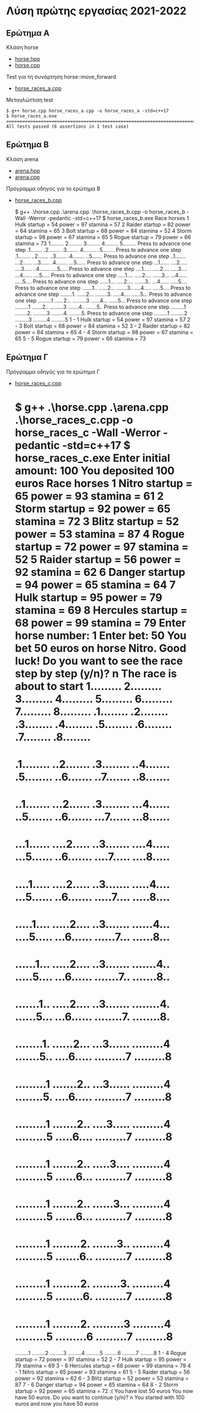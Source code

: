# Λύση πρώτης εργασίας 2021-2022

## Ερώτημα Α

Κλάση horse

* [horse.hpp](./horse.hpp)
* [horse.cpp](./horse.cpp)

Test για τη συνάρτηση horse::move_forward

* [horse_races_a.cpp](./horse_races_a.cpp)

Μεταγλώττιση test

    $ g++ horse.cpp horse_races_a.cpp -o horse_races_a -std=c++17
    $ horse_races_a.exe
    ===============================================================================
    All tests passed (6 assertions in 1 test case)

## Ερώτημα Β


Κλάση arena

* [arena.hpp](./arena.hpp)
* [arena.cpp](./arena.cpp)

Πρόγραμμα οδηγός για το ερώτημα Β

* [horse_races_b.cpp](./horse_races_b.cpp)

    $ g++ .\horse.cpp .\arena.cpp .\horse_races_b.cpp -o horse_races_b -Wall -Werror -pedantic -std=c++17
    $ horse_races_b.exe
    Race horses
    1 Hulk startup = 54 power = 97 stamina = 57
    2 Raider startup = 82 power = 64 stamina = 65
    3 Bolt startup = 68 power = 84 stamina = 52
    4 Storm startup = 98 power = 67 stamina = 65
    5 Rogue startup = 79 power = 66 stamina = 73
    1.........
    2.........
    3.........
    4.........
    5.........
    Press <ENTER> to advance one step
    .1........
    .2........
    .3........
    4.........
    .5........
    Press <ENTER> to advance one step
    .1........
    ..2.......
    ..3.......
    .4........
    ..5.......
    Press <ENTER> to advance one step
    ..1.......
    ...2......
    ...3......
    .4........
    ...5......
    Press <ENTER> to advance one step
    ...1......
    ....2.....
    ....3.....
    ..4.......
    ....5.....
    Press <ENTER> to advance one step
    ....1.....
    .....2....
    .....3....
    ...4......
    ....5.....
    Press <ENTER> to advance one step
    .....1....
    .....2....
    ......3...
    ...4......
    .....5....
    Press <ENTER> to advance one step
    ......1...
    .....2....
    .......3..
    ...4......
    .....5....
    Press <ENTER> to advance one step
    .......1..
    ......2...
    .......3..
    ....4.....
    .....5....
    Press <ENTER> to advance one step
    ........1.
    ......2...
    ........3.
    .....4....
    ......5...
    Press <ENTER> to advance one step
    .........1
    ......2...
    .........3
    ......4...
    ......5...
    Press <ENTER> to advance one step
    .........1
    .......2..
    .........3
    .......4..
    .......5..
    Press <ENTER> to advance one step
    .........1
    ........2.
    .........3
    ........4.
    ........5.
    Press <ENTER> to advance one step
    .........1
    .........2
    .........3
    .........4
    .........5
    1 - 1 Hulk startup = 54 power = 97 stamina = 57
    2 - 3 Bolt startup = 68 power = 84 stamina = 52
    3 - 2 Raider startup = 82 power = 64 stamina = 65
    4 - 4 Storm startup = 98 power = 67 stamina = 65
    5 - 5 Rogue startup = 79 power = 66 stamina = 73   

## Ερώτημα Γ

Πρόγραμμα οδηγός για το ερώτημα Γ

* [horse_races_c.cpp](./horse_races_c.cpp)

    $ g++ .\horse.cpp .\arena.cpp .\horse_races_c.cpp -o horse_races_c -Wall -Werror -pedantic -std=c++17
    $ horse_races_c.exe
    Enter initial amount: 100
    You deposited  100 euros
    Race horses
    1 Nitro startup = 65 power = 93 stamina = 61
    2 Storm startup = 92 power = 65 stamina = 72
    3 Blitz startup = 52 power = 53 stamina = 87
    4 Rogue startup = 72 power = 97 stamina = 52
    5 Raider startup = 56 power = 92 stamina = 62
    6 Danger startup = 94 power = 65 stamina = 64
    7 Hulk startup = 95 power = 79 stamina = 69
    8 Hercules startup = 68 power = 99 stamina = 79
    Enter horse number: 1
    Enter bet: 50
    You bet 50 euros on horse Nitro. Good luck!
    Do you want to see the race step by step (y/n)? n
    The race is about to start
    1.........
    2.........
    3.........
    4.........
    5.........
    6.........
    7.........
    8.........
    .1........
    .2........
    .3........
    .4........
    .5........
    .6........
    .7........
    .8........
    ==========
    .1........
    ..2.......
    .3........
    ..4.......
    .5........
    ..6.......
    ..7.......
    ..8.......
    ==========
    ..1.......
    ...2......
    .3........
    ...4......
    ..5.......
    ..6.......
    ...7......
    ...8......
    ==========
    ...1......
    ....2.....
    ..3.......
    ....4.....
    ...5......
    ..6.......
    ....7.....
    ....8.....
    ==========
    ....1.....
    ....2.....
    ..3.......
    .....4....
    ...5......
    ..6.......
    .....7....
    .....8....
    ==========
    .....1....
    .....2....
    ..3.......
    ......4...
    ....5.....
    ...6......
    ......7...
    ......8...
    ==========
    ......1...
    .....2....
    ..3.......
    .......4..
    .....5....
    ...6......
    .......7..
    .......8..
    ==========
    .......1..
    .....2....
    ..3.......
    ........4.
    ......5...
    ...6......
    ........7.
    ........8.
    ==========
    ........1.
    ......2...
    ...3......
    .........4
    .......5..
    ....6.....
    .........7
    .........8
    ==========
    .........1
    .......2..
    ...3......
    .........4
    ........5.
    ....6.....
    .........7
    .........8
    ==========
    .........1
    .......2..
    ....3.....
    .........4
    .........5
    .....6....
    .........7
    .........8
    ==========
    .........1
    .......2..
    .....3....
    .........4
    .........5
    ......6...
    .........7
    .........8
    ==========
    .........1
    .......2..
    ......3...
    .........4
    .........5
    ......6...
    .........7
    .........8
    ==========
    .........1
    ........2.
    .......3..
    .........4
    .........5
    .......6..
    .........7
    .........8
    ==========
    .........1
    ........2.
    ........3.
    .........4
    .........5
    ........6.
    .........7
    .........8
    ==========
    .........1
    ........2.
    .........3
    .........4
    .........5
    .........6
    .........7
    .........8
    ==========
    .........1
    .........2
    .........3
    .........4
    .........5
    .........6
    .........7
    .........8
    1 - 4 Rogue startup = 72 power = 97 stamina = 52
    2 - 7 Hulk startup = 95 power = 79 stamina = 69
    3 - 8 Hercules startup = 68 power = 99 stamina = 79
    4 - 1 Nitro startup = 65 power = 93 stamina = 61
    5 - 5 Raider startup = 56 power = 92 stamina = 62
    6 - 3 Blitz startup = 52 power = 53 stamina = 87
    7 - 6 Danger startup = 94 power = 65 stamina = 64
    8 - 2 Storm startup = 92 power = 65 stamina = 72
    :( You have lost 50 euros
    You now have 50 euros. Do you want to continue (y/n)? n
    You started with 100 euros and now you have 50 euros